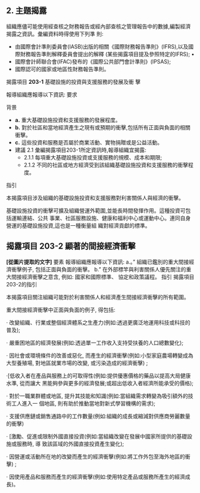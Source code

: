 ## **2.** 主題揭露

組織應儘可能使用經查核之財務報告或經內部查核之管理報告中的數據,編製經濟揭露之資訊。彙編資料時得使用下列準 則:

- 由國際會計準則委員會(IASB)出版的相關《國際財務報告準則》(IFRS),以及國際財務報告準則解釋委員會提出的解釋 (某些揭露項目提及參照特定的IFRS); •
- 國際會計師聯合會(IFAC)發布的《國際公共部門會計準則》(IPSAS);
- 國際認可的國家或地區性財務報告準則。

揭露項目 **203-1** 基礎設施的投資與支援服務的發展及衝 擊

報導組織應報導以下資訊: 要求

背景

- **a.** 重大基礎設施投資和支援服務的發展程度。
- **b.** 對於社區和當地經濟產生之現有或預期的衝擊,包括所有正面與負面的相關衝擊。
- **c.** 這些投資和服務是否屬於商業活動、實物捐贈或是公益活動。
- 建議 2.1 彙編揭露項目203-1所定資訊時,報導組織宜揭露:
	- 2.1.1 每項重大基礎設施投資或支援服務的規模、成本和期限;
	- 2.1.2 不同的社區或地方經濟受到該組織基礎設施投資和支援服務的衝擊程度。

指引

本揭露項目涉及組織的基礎設施投資和支援服務對利害關係人與經濟的衝擊。

基礎設施投資的衝擊可擴及組織營運外範圍,並能長時間發揮作用。這種投資可包括運輸連結、公共 事業、社區服務設施、健康和福利中心或運動中心。連同自身營運的基礎設施投資,這也是一種衡量組 織對經濟貢獻的標準。

## 揭露項目 **203-2** 顯著的間接經濟衝擊



**[從圖片提取的文字]**
要素 報導組織應報導以下資訊:
a.。” 組織已鑑別的重大間接經濟衝擊例子, 包括正面與負面的衝擊。
b.” 在外部標竿與利害關係人優先關注的重大間接經濟衝擊之意含, 例如: 國家和國際標準、
協定和政策議程。
指引 揭露項目203-2的指引

本揭露項目關注組織可能對於利害關係人和經濟產生間接經濟衝擊的所有範圍。

重大間接經濟衝擊中正面與負面的例子, 得包括:

‧ 改變組織、行業或整個經濟體系之生產力(例如:透過更廣泛地運用科技或科技的普及);

‧ 嚴重困地區的經濟發展(例如:透過單一工作收入支持受扶養的人口總數變化);

‧ 因社會或環境條件的改善或惡化, 而產生的經濟衝擊(例如:小型家庭農場轉變成為大型養殖場,
對地區就業市場的改變, 或污染造成的經濟衝擊) ;

‧[低收入者在產品與服務上的可取得性(例如:提供優惠價格的藥品以提高大局健康水準, 從而讓大
黑能夠參與更多的經濟發展;或超出低收入者經濟所能承受的價格);

‧ 對於一職業群體或地區, 提升其技能和知識(例如:當組織需求轉變為吸引額外的技術工人進入一
個地區, 則有助於推動當地對新式學習機構的需求);

‧ 支援供應鏈或銷售通路中的工作數量(例如:組織的成長或縮減對供應商勞麗數量的衝擊)

‧ [激勵、促進或限制外國直接投資(例如:當組織改變在發展中國家所提供的基礎設施或服務時, 導
致該區域的外國直接投資產生變化);

‧ 因營運或活動所在地的改變而產生的經濟衝擊(例如:將工作外包至海外地區的衝擊) ;

‧ 因使用產品和服務而產生的經濟衝擊(例如:使用特定產品或服務所產生的經濟成長)。

